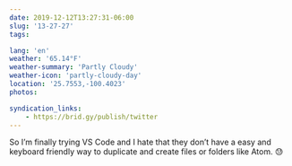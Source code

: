 ```yaml
---
date: 2019-12-12T13:27:31-06:00
slug: '13-27-27'
tags:

lang: 'en'
weather: '65.14°F'
weather-summary: 'Partly Cloudy'
weather-icon: 'partly-cloudy-day'
location: '25.7553,-100.4023'
photos:

syndication_links:
    - https://brid.gy/publish/twitter
---
```

So I’m finally trying VS Code and I hate that they don’t have a easy and keyboard friendly way to duplicate and create files or folders like Atom. 😓